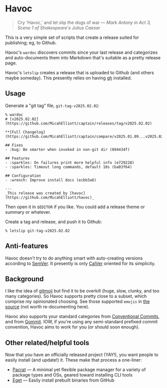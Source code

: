 # Havoc

> Cry 'Havoc,' and let slip the dogs of war
> — _Mark Antony in Act 3, Scene 1 of Shakespeare's Julius Caesar_

This is a very simple set of scripts that create a release suited for
publishing; eg, to Github.

Havoc's `wardoc` discovers commits since your last release and categorizes and
auto-documents them into Markdown that's suitable as a pretty release page.

Havoc's `letslip` creates a release that is uploaded to Github (and others
maybe someday). This presently relies on having [gh](https://cli.github.com/) installed.

## Usage

Generate a "git tag" file, `git-tag-v2025.02.02`:

```
% wardoc
# [v2025.02.02](https://github.com/MicahElliott/captain/releases/tag/v2025.02.02)

**[Full Changelog](https://github.com/MicahElliott/captain/compare/v2025.01.09...v2025.02.02)**

## Fixes
- :bug: Be smarter when invoked in non-git dir (894434f)

## Features
- :sparkles: On failures print more helpful info (e729228)
- :sparkles: Timeout long commands, default 10s (ba03f64)

## Configuration
- :wrench: Improve install docs (ecbb3a6)

---
_This release was created by [havoc](https://github.com/MicahElliott/havoc)_
```

Then open it in `$EDITOR` if you like. You could add a release theme or
summary or whatever.

Create a tag and release, and push it to Github:

```
% letslip git-tag-v2025.02.02

```

## Anti-features

Havoc doesn't try to do anything smart with auto-creating versions according
to [SemVer](https://semver.org/). It presently is only
[CalVer](https://calver.org/) oriented for its simplicity.

## Background

I like the idea of [gitmoji](https://github.com/carloscuesta/gitmoji-cli) but
find it to be overkill (huge, slow, clunky, and too many categories). So Havoc
supports pretty close to a subset, which comprise my opinionated choosing. See
those supported `emojis` in [the source](./templatize) (not worth
re-documenting here).

Havoc also supports your standard categories from [Conventional
Commits](https://www.conventionalcommits.org/en/v1.0.0/#specification), and
from [Gommit](https://github.com/antham/gommit). IOW,
if you're using any semi-standard prefixed commit convention, Havoc aims to
work for you (or should soon enough).

## Other related/helpful tools

Now that you have an officially released project (YAY!), you want people to
easily install (and update!) it. These make that process a one-liner:

- [Pacrat](https://github.com/MicahElliott/pacrat) — A minimal yet flexible
  package manager for a variety of package types and OSs, geared toward
  installing CLI tools
- [Eget](https://github.com/zyedidia/eget) — Easily install prebuilt binaries from GitHub
